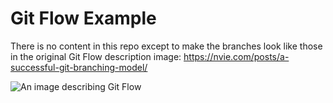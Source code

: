 # Git Flow Example #

There is no content in this repo except to make the branches look like those in the original Git Flow description image: https://nvie.com/posts/a-successful-git-branching-model/

![An image describing Git Flow](https://nvie.com/img/git-model@2x.png)
